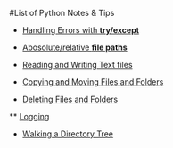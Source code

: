 #List of Python Notes & Tips

* [Handling Errors with **try/except**](https://github.com/byam/Byam-Programming-Notes/blob/master/python-note/TryExcept)

* [Abosolute/relative **file paths**](https://github.com/byam/Byam-Programming-Notes/blob/master/python-note/FilePaths)

* [Reading and Writing Text files](https://github.com/byam/Byam-Programming-Notes/blob/master/python-note/ReadWriteTextFiles)

* [Copying and Moving Files and Folders](https://github.com/byam/Byam-Programming-Notes/blob/master/python-note/CopyMove)

* [Deleting Files and Folders](https://github.com/byam/Byam-Programming-Notes/blob/master/python-note/Delete)

** [Logging](https://github.com/byam/Byam-Programming-Notes/blob/master/python-note/Logging)

* [Walking a Directory Tree](https://github.com/byam/Byam-Programming-Notes/blob/master/python-note/DirectoryTree)